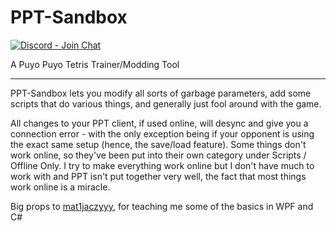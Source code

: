 # PPT-Sandbox

[![Discord - Join Chat](https://img.shields.io/badge/discord-join%20chat-blue)](https://discord.gg/vfrmzUV)

A Puyo Puyo Tetris Trainer/Modding Tool

---

PPT-Sandbox lets you modify all sorts of garbage parameters, add some scripts that do various things, and generally just fool around with the game.

All changes to your PPT client, if used online, will desync and give you a connection error - with the only exception being if your opponent is using the exact same setup (hence, the save/load feature). Some things don't work online, so they've been put into their own category under Scripts / Offline Only. I try to make everything work online but I don't have much to work with and PPT isn't put together very well, the fact that most things work online is a miracle.

Big props to [mat1jaczyyy](https://github.com/mat1jaczyyy), for teaching me some of the basics in WPF and C#
